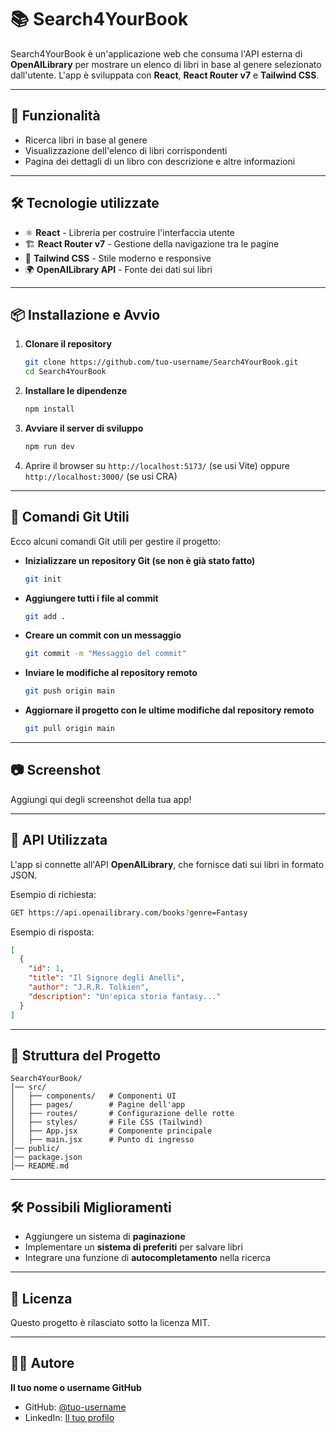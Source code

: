 # 📚 Search4YourBook

Search4YourBook è un'applicazione web che consuma l'API esterna di **OpenAILibrary** per mostrare un elenco di libri in base al genere selezionato dall'utente. L'app è sviluppata con **React**, **React Router v7** e **Tailwind CSS**.

---

## 🚀 Funzionalità
- Ricerca libri in base al genere
- Visualizzazione dell'elenco di libri corrispondenti
- Pagina dei dettagli di un libro con descrizione e altre informazioni

---

## 🛠️ Tecnologie utilizzate
- ⚛️ **React** - Libreria per costruire l'interfaccia utente
- 🏗️ **React Router v7** - Gestione della navigazione tra le pagine
- 🎨 **Tailwind CSS** - Stile moderno e responsive
- 🌍 **OpenAILibrary API** - Fonte dei dati sui libri

---

## 📦 Installazione e Avvio
1. **Clonare il repository**
   ```sh
   git clone https://github.com/tuo-username/Search4YourBook.git
   cd Search4YourBook
   ```
2. **Installare le dipendenze**
   ```sh
   npm install
   ```
3. **Avviare il server di sviluppo**
   ```sh
   npm run dev
   ```
4. Aprire il browser su `http://localhost:5173/` (se usi Vite) oppure `http://localhost:3000/` (se usi CRA)

---

## 🔄 Comandi Git Utili
Ecco alcuni comandi Git utili per gestire il progetto:

- **Inizializzare un repository Git (se non è già stato fatto)**
  ```sh
  git init
  ```
- **Aggiungere tutti i file al commit**
  ```sh
  git add .
  ```
- **Creare un commit con un messaggio**
  ```sh
  git commit -m "Messaggio del commit"
  ```
- **Inviare le modifiche al repository remoto**
  ```sh
  git push origin main
  ```
- **Aggiornare il progetto con le ultime modifiche dal repository remoto**
  ```sh
  git pull origin main
  ```

---

## 📷 Screenshot
Aggiungi qui degli screenshot della tua app!

---

## 📖 API Utilizzata
L'app si connette all'API **OpenAILibrary**, che fornisce dati sui libri in formato JSON.

Esempio di richiesta:
```sh
GET https://api.openailibrary.com/books?genre=Fantasy
```
Esempio di risposta:
```json
[
  {
    "id": 1,
    "title": "Il Signore degli Anelli",
    "author": "J.R.R. Tolkien",
    "description": "Un'epica storia fantasy..."
  }
]
```

---

## 🔧 Struttura del Progetto
```
Search4YourBook/
│── src/
│   ├── components/   # Componenti UI
│   ├── pages/        # Pagine dell'app
│   ├── routes/       # Configurazione delle rotte
│   ├── styles/       # File CSS (Tailwind)
│   ├── App.jsx       # Componente principale
│   ├── main.jsx      # Punto di ingresso
│── public/
│── package.json
│── README.md
```

---

## 🛠️ Possibili Miglioramenti
- Aggiungere un sistema di **paginazione**
- Implementare un **sistema di preferiti** per salvare libri
- Integrare una funzione di **autocompletamento** nella ricerca

---

## 📝 Licenza
Questo progetto è rilasciato sotto la licenza MIT.

---

## 👨‍💻 Autore
**Il tuo nome o username GitHub**
- GitHub: [@tuo-username](https://github.com/tuo-username)
- LinkedIn: [Il tuo profilo](https://www.linkedin.com/in/tuo-profilo/)

